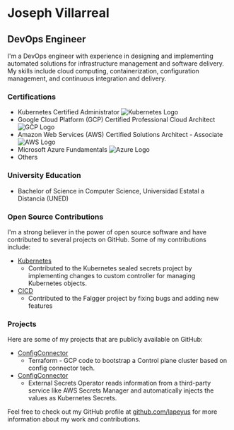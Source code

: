 # Joseph Villarreal

## DevOps Engineer

I'm a DevOps engineer with experience in designing and implementing automated solutions for infrastructure management and software delivery. My skills include cloud computing, containerization, configuration management, and continuous integration and delivery.

### Certifications

- Kubernetes Certified Administrator ![Kubernetes Logo](https://iconduck.com/icons/94534/kubernetes#)
- Google Cloud Platform (GCP) Certified Professional Cloud Architect ![GCP Logo](https://cloud.google.com/images/navigation/gcp-logo.png)
- Amazon Web Services (AWS) Certified Solutions Architect - Associate ![AWS Logo](https://d1.awsstatic.com/logos/aws-logo-lockups/poweredbyaws/PB_AWS_logo_RGB_stacked_REV_SQ.61f2b2a9454340625a8e7b9c3c72873f082dbe1e.png)
- Microsoft Azure Fundamentals ![Azure Logo](https://www.azurethailand.com/wp-content/uploads/sites/6/2019/04/Azure-Aspire.png)
- Others


### University Education

- Bachelor of Science in Computer Science, Universidad Estatal a Distancia (UNED)

### Open Source Contributions

I'm a strong believer in the power of open source software and have contributed to several projects on GitHub. Some of my contributions include:

- [Kubernetes](https://github.com/Lapeyus/sealed-secrets)
  - Contributed to the Kubernetes sealed secrets project by implementing changes to custom controller for managing Kubernetes objects.
- [CICD](https://github.com/Lapeyus/flagger)
  - Contributed to the Falgger project by fixing bugs and adding new features 

### Projects

Here are some of my projects that are publicly available on GitHub:

- [ConfigConnector](https://github.com/Lapeyus/IDP)
  - Terraform - GCP code to bootstrap a Control plane cluster based on config connector tech.
- [ConfigConnector](https://github.com/Lapeyus/secrets-manager)
  - External Secrets Operator reads information from a third-party service like AWS Secrets Manager and automatically injects the values as Kubernetes Secrets.
  

Feel free to check out my GitHub profile at [github.com/lapeyus](https://github.com/lapeyus) for more information about my work and contributions.
